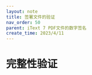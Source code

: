 ```yaml
---
layout: note
title: 签署文件的验证
nav_order: 50
parent: iText 7 PDF文件的数字签名
create_time: 2023/4/11
---
```


# 完整性验证


